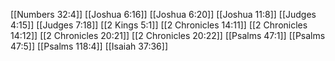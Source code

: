 [[Numbers 32:4]]
[[Joshua 6:16]]
[[Joshua 6:20]]
[[Joshua 11:8]]
[[Judges 4:15]]
[[Judges 7:18]]
[[2 Kings 5:1]]
[[2 Chronicles 14:11]]
[[2 Chronicles 14:12]]
[[2 Chronicles 20:21]]
[[2 Chronicles 20:22]]
[[Psalms 47:1]]
[[Psalms 47:5]]
[[Psalms 118:4]]
[[Isaiah 37:36]]
